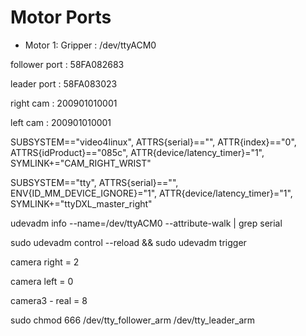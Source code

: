 # Motor Ports 


- Motor 1: Gripper : /dev/ttyACM0


follower port : 58FA082683


leader port : 58FA083023


right cam : 200901010001


left cam : 200901010001




SUBSYSTEM=="video4linux", ATTRS{serial}=="<serial number here>", ATTR{index}=="0", ATTRS{idProduct}=="085c", ATTR{device/latency_timer}="1", SYMLINK+="CAM_RIGHT_WRIST"


SUBSYSTEM=="tty", ATTRS{serial}=="<serial number here>", ENV{ID_MM_DEVICE_IGNORE}="1", ATTR{device/latency_timer}="1", SYMLINK+="ttyDXL_master_right"



udevadm info --name=/dev/ttyACM0 --attribute-walk | grep serial


sudo udevadm control --reload && sudo udevadm trigger



camera right = 2


camera left = 0

camera3 - real = 8



sudo chmod 666 /dev/tty_follower_arm /dev/tty_leader_arm

